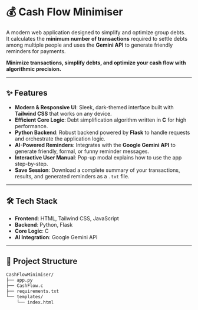 # 💰 Cash Flow Minimiser

A modern web application designed to simplify and optimize group debts.  
It calculates the **minimum number of transactions** required to settle debts among multiple people and uses the **Gemini API** to generate friendly reminders for payments.  

**Minimize transactions, simplify debts, and optimize your cash flow with algorithmic precision.**

---

## ✨ Features

- **Modern & Responsive UI**: Sleek, dark-themed interface built with **Tailwind CSS** that works on any device.  
- **Efficient Core Logic**: Debt simplification algorithm written in **C** for high performance.  
- **Python Backend**: Robust backend powered by **Flask** to handle requests and orchestrate the application logic.  
- **AI-Powered Reminders**: Integrates with the **Google Gemini API** to generate friendly, formal, or funny reminder messages.  
- **Interactive User Manual**: Pop-up modal explains how to use the app step-by-step.  
- **Save Session**: Download a complete summary of your transactions, results, and generated reminders as a `.txt` file.  

---

## 🛠️ Tech Stack

- **Frontend**: HTML, Tailwind CSS, JavaScript  
- **Backend**: Python, Flask  
- **Core Logic**: C  
- **AI Integration**: Google Gemini API  

---

## 📁 Project Structure

```bash
CashFlowMinimiser/
├── app.py
├── CashFlow.c
├── requirements.txt
└── templates/
    └── index.html
